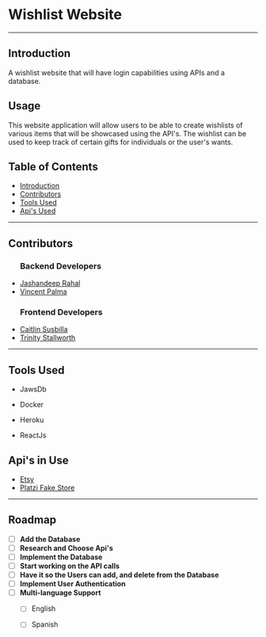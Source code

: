 <h1>Wishlist Website</h1>
<hr>
<!-- An introduction of the read me and the project.-->
<h2 id="introduction">Introduction</h2>
<p>A wishlist website that will have login capabilities using APIs and a database.</p>

<!-- Detailing how the application can be used.-->
<h2 id="usage" >Usage</h2>
<p>This website application will allow users to be able to create wishlists of various items that will be showcased using the API's. The wishlist can be used to keep track of certain gifts for individuals or the user's wants.</p>

<!-- A table of contents for easier access of scrolling through the readme.-->
<h2>Table of Contents</h2>
<ul>
  <li>
    <a href="#introduction">Introduction</a>
  </li>
  <li>
    <a href="#contributors">Contributors</a>
  </li>
  <li>
    <a href="#builtWith">Tools Used</a>
  </li>
  <li>
    <a href="#Apis">Api's Used</a>
  </li>
</ul>
<hr>
<!-- The project contributors include backend and front-end developers. This also includes links to their GitHub profiles.-->
<h2 id="contributors">Contributors</h2>
<ul>
  <h3>Backend Developers</h3>
  <li>
    <a href="https://github.com/Jashan66">Jashandeep Rahal</a>
  </li>
  <li>
    <a href="https://github.com/vincentmpalma">Vincent Palma</a>
  </li>
  <h3>Frontend Developers</h3>
  <li>
    <a href="https://github.com/caitlinsusbilla">Caitlin Susbilla</a>
  </li>
  <li>
    <a href="https://github.com/Trinity5757">Trinity Stallworth</a>
  </li>
</ul>
<hr>

<!-- Items that will be used for building the website. .-->
<h2 id="builtWith">Tools Used</h2> 
<ul>
  <li>
    <p>JawsDb</p>
  </li>
  <li>
    <p>Docker</p>
  </li>
  <li>
    <p>Heroku</p>
  </li>
  <li>
    <p>ReactJs</p>
  </li>
</ul>

<!-- Examples of the Api's that can be used for the wishlist application -->
<h2 id="Apis">Api's in Use</h2> 
<ul>
  <li>
    <a href="https://developers.etsy.com/documentation/">Etsy</a>
  </li>
  <li>
    <a href="https://fakeapi.platzi.com/">Platzi Fake Store</a>
  </li>
</ul>

<hr>

<!-- Roadmap for the project -->
<h2 id ="roadmap">Roadmap</h2>

- [ ] **Add the Database**
- [ ] **Research and Choose Api's**
- [ ] **Implement the Database**
- [ ] **Start working on the API calls**
- [ ] **Have it so the Users can add, and delete from the Database**
- [ ] **Implement User Authentication**
- [ ] **Multi-language Support**
    - [ ] English
    - [ ] Spanish



